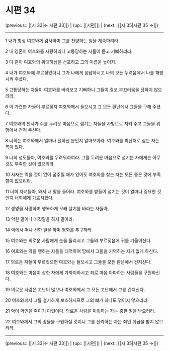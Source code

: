 # 시편 34

(previous:: [[시 33|← 시편 33]]) | (up:: [[시편]]) | (next:: [[시 35|시편 35 →]])

***




1 
내가 항상 여호와께 감사하며 그를 찬양하는 일을 계속하리라. 



2 
내 영혼이 여호와를 자랑하리니 고통당하는 자들이 듣고 기뻐하리라. 



3 
다 같이 여호와의 위대하심을 선포하고 그의 이름을 높이자. 



4 
내가 여호와께 부르짖었더니 그가 나에게 응답하시고 나의 모든 두려움에서 나를 해방시켜 주셨다. 



5 
고통당하는 자들이 여호와를 바라보고 기뻐하니 그들이 결코 부끄러움을 당하지 않으리라. 



6 
이 가련한 자들이 부르짖자 여호와께서 들으시고 그 모든 환난에서 그들을 구해 주셨다. 



7 
여호와의 천사가 주를 두려운 마음으로 섬기는 자들을 사방으로 지켜 주고 그들을 위험에서 건져 주신다. 



8 
너희는 여호와께서 얼마나 선하신 분인지 알아보아라. 여호와를 피난처로 삼는 자는 복이 있다. 



9 
너희 성도들아, 여호와를 두려워하여라. 그를 두려운 마음으로 섬기는 자에게는 아무것도 부족한 것이 없으리라. 



10 
사자는 먹을 것이 없어 굶주릴 때가 있어도 여호와를 찾는 자는 모든 좋은 것에 부족함이 없으리라. 



11 
너희 자녀들아, 와서 내 말을 들어라. 여호와를 받들어 섬기는 것이 얼마나 중요한 것인지 너희에게 가르치겠다. 



12 
생명을 사랑하며 행복하게 오래 살기를 바라는 자들아, 



13 
악한 말이나 거짓말을 하지 말아라. 



14 
악에서 떠나 선한 일을 하며 평화를 추구하라. 



15 
여호와는 의로운 사람에게 눈을 돌리시고 그들의 부르짖음에 귀를 기울이신다. 



16 
여호와는 악을 행하는 자들을 대적하여 땅에서 그들을 기억하는 자가 없게 하신다. 



17 
의로운 자들이 부르짖으면 여호와는 들으시고 그들을 모든 환난에서 건지신다. 



18 
여호와는 마음이 상한 자에게 가까이하시고 죄로 마음 아파하는 사람들을 구원하신다. 



19 
의로운 사람은 고난이 많으나 여호와께서 그 모든 고난에서 그를 건지신다. 



20 
여호와께서 그를 철저하게 보호하시므로 그의 뼈가 하나도 꺾이지 않으리라. 



21 
악이 악인을 죽이기 마련이다. 의로운 사람을 미워하는 자는 중한 벌을 받으리라. 



22 
여호와께서 그의 종들을 구원하실 것이니 그를 신뢰하는 자는 죄인 취급을 받지 않으리라.

***

(previous:: [[시 33|← 시편 33]]) | (up:: [[시편]]) | (next:: [[시 35|시편 35 →]])
